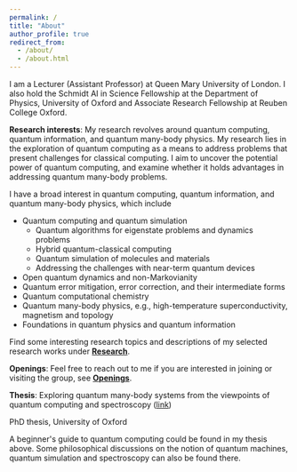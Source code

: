```yaml
---
permalink: /
title: "About"
author_profile: true
redirect_from: 
  - /about/
  - /about.html
---
```


I am a Lecturer (Assistant Professor) at Queen Mary University of London. I also hold the Schmidt AI in Science Fellowship at the Department of Physics, University of Oxford and Associate Research Fellowship at Reuben College Oxford. 

**Research interests**: My research revolves around quantum computing, quantum information, and quantum many-body physics. My research lies in the exploration of quantum computing as a means to address problems that present challenges for classical computing. I aim to uncover the potential power of quantum computing, and examine whether it holds advantages in addressing quantum many-body problems. 

I have a broad interest in quantum computing, quantum information, and quantum many-body physics, which include
* Quantum computing and quantum simulation
  *  Quantum algorithms for eigenstate problems and dynamics problems
  *  Hybrid quantum-classical computing
  *  Quantum simulation of molecules and materials
  *  Addressing the challenges with near-term quantum devices
* Open quantum dynamics and non-Markovianity 
* Quantum error mitigation, error correction, and their intermediate forms
* Quantum computational chemistry
* Quantum many-body physics, e.g., high-temperature superconductivity, magnetism and topology
* Foundations in quantum physics and quantum information
  
Find some interesting research topics and descriptions of my selected research works under **[Research](research.md)**. 

**Openings**: Feel free to reach out to me if you are interested in joining or visiting the group, see **[Openings](openings.md)**.

**Thesis**:
Exploring quantum many-body systems from the viewpoints of quantum computing and spectroscopy ([link](https://ora.ox.ac.uk/objects/uuid:de5499cb-9c49-4be3-acc1-5be4cb81099d))

PhD thesis, University of Oxford

A beginner's guide to quantum computing could be found in my thesis above. Some philosophical discussions on the notion of quantum machines, quantum simulation and spectroscopy can also be found there.



